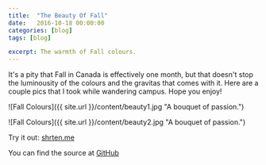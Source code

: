 ```yaml
---
title:  "The Beauty Of Fall"
date:   2016-10-18 00:00:00
categories: [blog]
tags: [blog]

excerpt: The warmth of Fall colours.
---
```


It's a pity that Fall in Canada is effectively one month, but that doesn't stop the luminousity of the colours and the gravitas that comes with it. Here are a couple pics that I took while wandering campus. Hope you enjoy!

![Fall Colours]({{ site.url }}/content/beauty1.jpg "A bouquet of passion.")

![Fall Colours]({{ site.url }}/content/beauty2.jpg "A bouquet of passion.")

Try it out: [shrten.me][shrten]

You can find the source at [GitHub][github]

[github]: http://github.com/ndookie/shrten.me
[shrten]: http://shrten.me